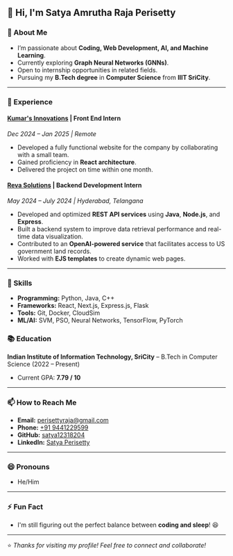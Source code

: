 ## 👋 Hi, I'm Satya Amrutha Raja Perisetty  

### 👀 About Me  
- I’m passionate about **Coding, Web Development, AI, and Machine Learning**.  
- Currently exploring **Graph Neural Networks (GNNs)**.  
- Open to internship opportunities in related fields.  
- Pursuing my **B.Tech degree** in **Computer Science** from **IIIT SriCity**.  

---

### 💼 Experience  
#### [Kumar's Innovations](https://drive.google.com/file/d/1fzCAiB1yMKQOGtoPKl8F8lrPBjUqqnep/view?usp=sharing) | Front End Intern  
*Dec 2024 – Jan 2025 | Remote*  
- Developed a fully functional website for the company by collaborating with a small team.  
- Gained proficiency in **React architecture**.  
- Delivered the project on time within one month.  

#### [Reva Solutions](https://drive.google.com/file/d/19klG1wwDaQkwsPN_xl8wr29NaG5HRuoj/view?usp=drive_link) | Backend Development Intern  
*May 2024 – July 2024 | Hyderabad, Telangana*  
- Developed and optimized **REST API services** using **Java**, **Node.js**, and **Express**.  
- Built a backend system to improve data retrieval performance and real-time data visualization.  
- Contributed to an **OpenAI-powered service** that facilitates access to US government land records.  
- Worked with **EJS templates** to create dynamic web pages.  

---

### 💼 Skills  
- **Programming:** Python, Java, C++  
- **Frameworks:** React, Next.js, Express.js, Flask  
- **Tools:** Git, Docker, CloudSim  
- **ML/AI:** SVM, PSO, Neural Networks, TensorFlow, PyTorch  

### 📚 Education  
**Indian Institute of Information Technology, SriCity** – B.Tech in Computer Science (2022 – Present)  
- Current GPA: **7.79 / 10**  

---

### 📫 How to Reach Me  
- **Email:** [perisettyraja@gmail.com](mailto:perisettyraja@gmail.com)  
- **Phone:** [+91 9441229599](tel:+919441229599)  
- **GitHub:** [satya12318204](https://github.com/satya12318204)  
- **LinkedIn:** [Satya Perisetty](https://www.linkedin.com/in/satya-perisetty-8410aa262)  

---

### 😄 Pronouns  
- He/Him  

---

### ⚡ Fun Fact  
- I'm still figuring out the perfect balance between **coding and sleep**! 😆  

---

⭐️ *Thanks for visiting my profile! Feel free to connect and collaborate!*  
